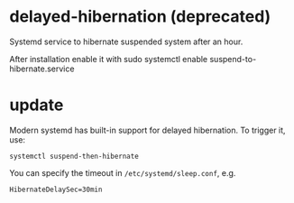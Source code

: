 # delayed-hibernation (deprecated)
Systemd service to hibernate suspended system after an hour.

After installation enable it with sudo systemctl enable suspend-to-hibernate.service

# update
Modern systemd has built-in support for delayed hibernation.
To trigger it, use:

`systemctl suspend-then-hibernate`

You can specify the timeout in `/etc/systemd/sleep.conf`, e.g.

`HibernateDelaySec=30min`
